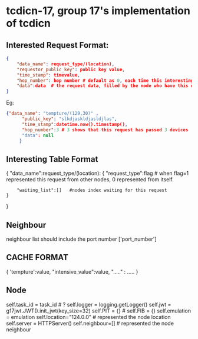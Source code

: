 # tcdicn-17, group 17's implementation of tcdicn

## Interested Request Format:
```json
{
    "data_name": request_type/(location),
    "requestor_public_key": public key value,
    "time_stamp": timevalue,
    "hop_number": hop number # default as 0, each time this interesting package is passed, value increment.
    "data":data  # the request data, filled by the node who have this data
}
```

Eg:  
```json
{"data_name": "tempture/(129,30)" ,
      "public_key": "slkdjaskldjasldjlas",
      "time_stamp":datetime.now().timestamp(),
      "hop_number":3 # 3 shows that this request has passed 3 devices 
      "data": null
     }
```

## Interesting Table Format

{
    "data_name":request_type/(location):
    {
        "request_type":flag  # when flag=1 represented this request from other nodes, 0 represented from itself.

        "waiting_list":[]   #nodes index waiting for this request
    }
}

## Neighbour 

neighbour list should include the port number ['port_number']

## CACHE FORMAT

{
    'tempture':value,
    "intensive_value":value,
    "....." : .....
}

## Node

self.task_id = task_id  # ?
self.logger = logging.getLogger()
self.jwt = g17jwt.JWT().init_jwt(key_size=32)
self.PIT = {} # 
self.FIB = {}
self.emulation = emulation
self.location="124.0.0" # represented the node location
self.server = HTTPServer()
self.neighbour=[] # represented the node neighbour
